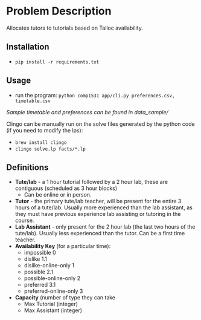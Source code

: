# Problem Description
Allocates tutors to tutorials based on Talloc availability.

## Installation
- `pip install -r requirements.txt`
## Usage

- run the program: `python comp1531 app/cli.py preferences.csv, timetable.csv`

*Sample timetable and preferences can be found in data_sample/*

Clingo can be manually run on the solve files generated by the python code (if you need to modify the lps):
- `brew install clingo`
- `clingo solve.lp facts/*.lp`

## Definitions

- **Tute/lab** - a 1 hour tutorial followed by a 2 hour lab, these are contiguous (scheduled as 3 hour blocks)
  - Can be online or in person.
- **Tutor** - the primary tute/lab teacher, will be present for the entire 3 hours of a tute/lab. Usually more experienced than the lab assistant, as they must have previous experience lab assisting or tutoring in the course.
- **Lab Assistant** - only present for the 2 hour lab (the last two hours of the tute/lab). Usually less experienced than the tutor. Can be a first time teacher.
- **Availability Key** (for a particular time):
  - impossible 0
  - dislike 1.1
  - dislike-online-only 1
  - possible 2.1
  - possible-online-only 2
  - preferred 3.1
  - preferred-online-only 3
- **Capacity** (number of type they can take
  - Max Tutorial (integer)
  - Max Assistant (integer)

